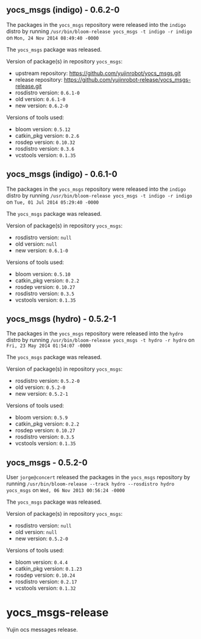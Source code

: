 ## yocs_msgs (indigo) - 0.6.2-0

The packages in the `yocs_msgs` repository were released into the `indigo` distro by running `/usr/bin/bloom-release yocs_msgs -t indigo -r indigo` on `Mon, 24 Nov 2014 08:49:40 -0000`

The `yocs_msgs` package was released.

Version of package(s) in repository `yocs_msgs`:
- upstream repository: https://github.com/yujinrobot/yocs_msgs.git
- release repository: https://github.com/yujinrobot-release/yocs_msgs-release.git
- rosdistro version: `0.6.1-0`
- old version: `0.6.1-0`
- new version: `0.6.2-0`

Versions of tools used:
- bloom version: `0.5.12`
- catkin_pkg version: `0.2.6`
- rosdep version: `0.10.32`
- rosdistro version: `0.3.6`
- vcstools version: `0.1.35`


## yocs_msgs (indigo) - 0.6.1-0

The packages in the `yocs_msgs` repository were released into the `indigo` distro by running `/usr/bin/bloom-release yocs_msgs -t indigo -r indigo` on `Tue, 01 Jul 2014 05:29:40 -0000`

The `yocs_msgs` package was released.

Version of package(s) in repository `yocs_msgs`:
- rosdistro version: `null`
- old version: `null`
- new version: `0.6.1-0`

Versions of tools used:
- bloom version: `0.5.10`
- catkin_pkg version: `0.2.2`
- rosdep version: `0.10.27`
- rosdistro version: `0.3.5`
- vcstools version: `0.1.35`


## yocs_msgs (hydro) - 0.5.2-1

The packages in the `yocs_msgs` repository were released into the `hydro` distro by running `/usr/bin/bloom-release yocs_msgs -t hydro -r hydro` on `Fri, 23 May 2014 01:54:07 -0000`

The `yocs_msgs` package was released.

Version of package(s) in repository `yocs_msgs`:
- rosdistro version: `0.5.2-0`
- old version: `0.5.2-0`
- new version: `0.5.2-1`

Versions of tools used:
- bloom version: `0.5.9`
- catkin_pkg version: `0.2.2`
- rosdep version: `0.10.27`
- rosdistro version: `0.3.5`
- vcstools version: `0.1.35`


## yocs_msgs - 0.5.2-0

User `jorge@concert` released the packages in the `yocs_msgs` repository by running `/usr/bin/bloom-release --track hydro --rosdistro hydro yocs_msgs` on `Wed, 06 Nov 2013 00:56:24 -0000`

The `yocs_msgs` package was released.

Version of package(s) in repository `yocs_msgs`:
- rosdistro version: `null`
- old version: `null`
- new version: `0.5.2-0`

Versions of tools used:
- bloom version: `0.4.4`
- catkin_pkg version: `0.1.23`
- rosdep version: `0.10.24`
- rosdistro version: `0.2.17`
- vcstools version: `0.1.32`


yocs_msgs-release
=================

Yujin ocs messages release.
